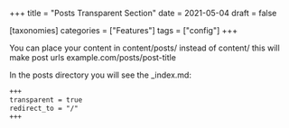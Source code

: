 +++
title = "Posts Transparent Section"
date = 2021-05-04
draft = false

[taxonomies]
categories = ["Features"]
tags = ["config"]
+++

You can place your content in content/posts/ instead of content/ this will make post urls example.com/posts/post-title
<!-- more -->
In the posts directory you will see the _index.md:

```md
+++
transparent = true
redirect_to = "/"
+++
```
